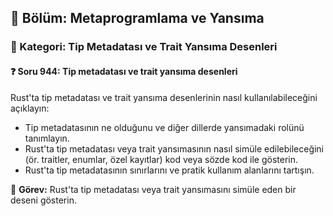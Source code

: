 ## 📘 Bölüm: Metaprogramlama ve Yansıma
### 🔹 Kategori: Tip Metadatası ve Trait Yansıma Desenleri
#### ❓ Soru 944: Tip metadatası ve trait yansıma desenleri

Rust'ta tip metadatası ve trait yansıma desenlerinin nasıl kullanılabileceğini açıklayın:

- Tip metadatasının ne olduğunu ve diğer dillerde yansımadaki rolünü tanımlayın.
- Rust'ta tip metadatası veya trait yansımasının nasıl simüle edilebileceğini (ör. traitler, enumlar, özel kayıtlar) kod veya sözde kod ile gösterin.
- Rust'ta tip metadatasının sınırlarını ve pratik kullanım alanlarını tartışın.

🔧 **Görev:** Rust'ta tip metadatası veya trait yansımasını simüle eden bir deseni gösterin.
